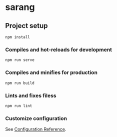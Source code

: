 # sarang

## Project setup
```
npm install
```

### Compiles and hot-reloads for development
```
npm run serve
```

### Compiles and minifies for production
```
npm run build
```

### Lints and fixes filess
```
npm run lint
```

### Customize configuration
See [Configuration Reference](https://cli.vuejs.org/config/).
